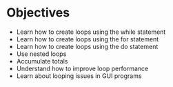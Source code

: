 # Objectives

-   Learn how to create loops using the while statement
-   Learn how to create loops using the for statement
-   Learn how to create loops using the do statement
-   Use nested loops
-   Accumulate totals
-   Understand how to improve loop performance
-   Learn about looping issues in GUI programs
